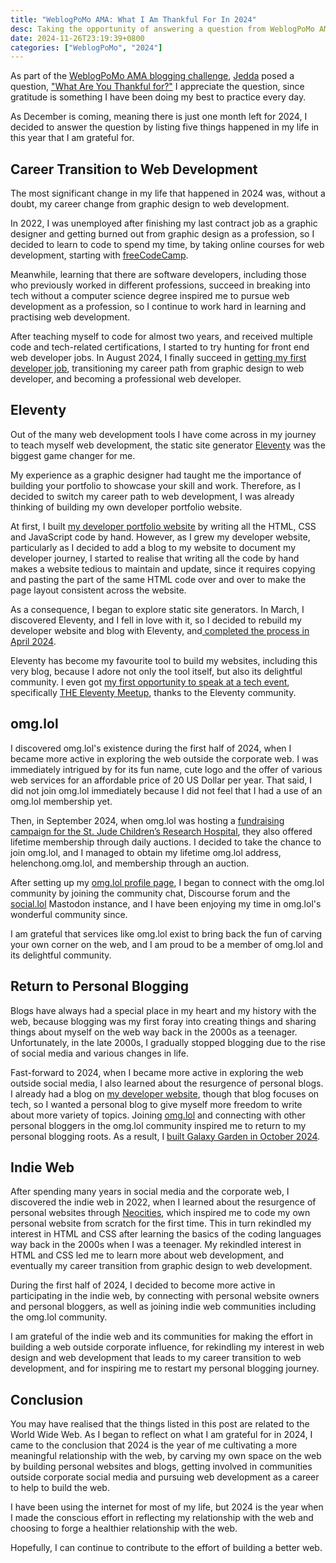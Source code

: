 ```yaml
---
title: "WeblogPoMo AMA: What I Am Thankful For In 2024"
desc: Taking the opportunity of answering a question from WeblogPoMo AMA to list the things I am grateful for in 2024.
date: 2024-11-26T23:19:39+0800
categories: ["WeblogPoMo", "2024"]
---
```


As part of the [WeblogPoMo AMA blogging challenge](https://weblogpomo.club/challenges), [Jedda](https://jeddacp.com/) posed a question, ["What Are You Thankful for?"](https://notes.jeddacp.com/what-are-you-thankful-for/) I appreciate the question, since gratitude is something I have been doing my best to practice every day.

As December is coming, meaning there is just one month left for 2024, I decided to answer the question by listing five things happened in my life in this year that I am grateful for.

## Career Transition to Web Development

The most significant change in my life that happened in 2024 was, without a doubt, my career change from graphic design to web development.

In 2022, I was unemployed after finishing my last contract job as a graphic designer and getting burned out from graphic design as a profession, so I decided to learn to code to spend my time, by taking online courses for web development, starting with [freeCodeCamp](https://www.freecodecamp.org/).

Meanwhile, learning that there are software developers, including those who previously worked in different professions, succeed in breaking into tech without a computer science degree inspired me to pursue web development as a profession, so I continue to work hard in learning and practising web development.

After teaching myself to code for almost two years, and received multiple code and tech-related certifications, I started to try hunting for front end web developer jobs. In August 2024, I finally succeed in [getting my first developer job](https://helenchong.dev/blog/posts/2024-08-16-got-my-first-developer-job/), transitioning my career path from graphic design to web developer, and becoming a professional web developer.

## Eleventy

Out of the many web development tools I have come across in my journey to teach myself web development, the static site generator [Eleventy](https://www.11ty.dev/) was the biggest game changer for me.

My experience as a graphic designer had taught me the importance of building your portfolio to showcase your skill and work. Therefore, as I decided to switch my career path to web development, I was already thinking of building my own developer portfolio website.

At first, I built [my developer portfolio website](https://helenchong.dev/) by writing all the HTML, CSS and JavaScript code by hand. However, as I grew my developer website, particularly as I decided to add a blog to my website to document my developer journey, I started to realise that writing all the code by hand makes a website tedious to maintain and update, since it requires copying and pasting the part of the same HTML code over and over to make the page layout consistent across the website.

As a consequence, I began to explore static site generators. In March, I discovered Eleventy, and I fell in love with it, so I decided to rebuild my developer website and blog with Eleventy, and[ completed the process in April 2024](https://helenchong.dev/blog/posts/2024-04-11-rebuilding-my-developer-portfolio-with-eleventy/).

Eleventy has become my favourite tool to build my websites, including this very blog, because I adore not only the tool itself, but also its delightful community. I even got [my first opportunity to speak at a tech event](https://helenchong.dev/blog/posts/2024-09-27-eleventy-meetup-19-first-talk/), specifically [THE Eleventy Meetup](https://11tymeetup.dev/), thanks to the Eleventy community.

## omg.lol

I discovered omg.lol's existence during the first half of 2024, when I became more active in exploring the web outside the corporate web. I was immediately intrigued by for its fun name, cute logo and the offer of various web services for an affordable price of 20 US Dollar per year. That said, I did not join omg.lol immediately because I did not feel that I had a use of an omg.lol membership yet.

Then, in September 2024, when omg.lol was hosting a [fundraising campaign for the St. Jude Children’s Research Hospital](https://omglol.news/2024/08/28/supporting-st-jude-with-a-month-of-awesomeness), they also offered lifetime membership through daily auctions. I decided to take the chance to join omg.lol, and I managed to obtain my lifetime omg.lol address, helenchong.omg.lol, and membership through an auction.

After setting up my [omg.lol profile page](https://helenchong.omg.lol/), I began to connect with the omg.lol community by joining the community chat, Discourse forum and the [social.lol](https://social.lol/) Mastodon instance, and I have been enjoying my time in omg.lol's wonderful community since.

I am grateful that services like omg.lol exist to bring back the fun of carving your own corner on the web, and I am proud to be a member of omg.lol and its delightful community.

## Return to Personal Blogging

Blogs have always had a special place in my heart and my history with the web, because blogging was my first foray into creating things and sharing things about myself on the web way back in the 2000s as a teenager. Unfortunately, in the late 2000s, I gradually stopped blogging due to the rise of social media and various changes in life.

Fast-forward to 2024, when I became more active in exploring the web outside social media, I also learned about the resurgence of personal blogs. I already had a blog on [my developer website](https://helenchong.dev/), though that blog focuses on tech, so I wanted a personal blog to give myself more freedom to write about more variety of topics. Joining [omg.lol](https://home.omg.lol/) and connecting with other personal bloggers in the omg.lol community inspired me to return to my personal blogging roots. As a result, I [built Galaxy Garden in October 2024](2024-10-08-welcome-to-galaxy-garden.md).

## Indie Web

After spending many years in social media and the corporate web, I discovered the indie web in 2022, when I learned about the resurgence of personal websites through [Neocities](https://neocities.org/), which inspired me to code my own personal website from scratch for the first time. This in turn rekindled my interest in HTML and CSS after learning the basics of the coding languages way back in the 2000s when I was a teenager. My rekindled interest in HTML and CSS led me to learn more about web development, and eventually my career transition from graphic design to web development.

During the first half of 2024, I decided to become more active in participating in the indie web, by connecting with personal website owners and personal bloggers, as well as joining indie web communities including the omg.lol community.

I am grateful of the indie web and its communities for making the effort in building a web outside corporate influence, for rekindling my interest in web design and web development that leads to my career transition to web development, and for inspiring me to restart my personal blogging journey.

## Conclusion

You may have realised that the things listed in this post are related to the World Wide Web. As I began to reflect on what I am grateful for in 2024, I came to the conclusion that 2024 is the year of me cultivating a more meaningful relationship with the web, by carving my own space on the web by building personal websites and blogs, getting involved in communities outside corporate social media and pursuing web development as a career to help to build the web.

I have been using the internet for most of my life, but 2024 is the year when I made the conscious effort in reflecting my relationship with the web and choosing to forge a healthier relationship with the web.

Hopefully, I can continue to contribute to the effort of building a better web.
